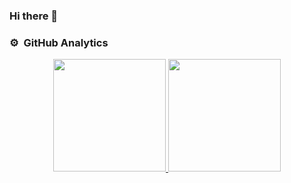 ### Hi there 👋

<!--
**syoterun/syoterun** is a ✨ _special_ ✨ repository because its `README.md` (this file) appears on your GitHub profile.

Here are some ideas to get you started:

- 🔭 I’m currently working on ...
- 🌱 I’m currently learning ...
- 👯 I’m looking to collaborate on ...
- 🤔 I’m looking for help with ...
- 💬 Ask me about ...
- 📫 How to reach me: ...
- 😄 Pronouns: ...
- ⚡ Fun fact: ...
-->

### ⚙️ &nbsp;GitHub Analytics

<p align="center">
<a href="https://github.com/syoterun">
  <img width="180em" src="https://github-readme-stats-eight-theta.vercel.app/api?username=syoterun&show_icons=true&theme=algolia&include_all_commits=true&count_private=true"/>
  <img width="180em" src="https://github-readme-stats-eight-theta.vercel.app/api/top-langs/?username=syoterun&layout=compact&langs_count=8&theme=algolia&include_all_commits=true&count_private=true"/>
</a>
</p>

